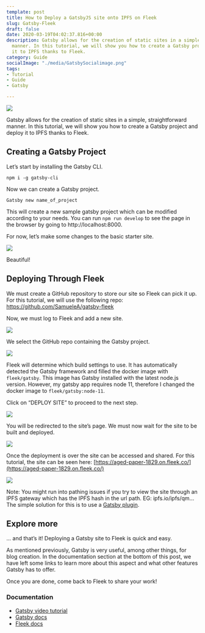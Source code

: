 ```yaml
---
template: post
title: How to Deploy a GatsbyJS site onto IPFS on Fleek
slug: Gatsby-Fleek
draft: false
date: 2020-03-19T04:02:37.816+00:00
description: Gatsby allows for the creation of static sites in a simple, straightforward
  manner. In this tutorial, we will show you how to create a Gatsby project and deploy
  it to IPFS thanks to Fleek.
category: Guide
socialImage: "./media/GatsbySocialimage.png"
tags:
- Tutorial
- Guide
- Gatsby

---
```

![](./media/GatsbySocialimage.png)

Gatsby allows for the creation of static sites in a simple, straightforward manner. In this tutorial, we will show you how to create a Gatsby project and deploy it to IPFS thanks to Fleek.

## Creating a Gatsby Project

Let’s start by installing the Gatsby CLI.

`npm i -g gatsby-cli`

Now we can create a Gatsby project.

`Gatsby new name_of_project`

This will create a new sample gatsby project which can be modified according to your needs. You can run `npm run develop` to see the page in the browser by going to http://localhost:8000.

For now, let’s make some changes to the basic starter site.

![](./media/gatsby1.png)

Beautiful!

## Deploying Through Fleek

We must create a GitHub repository to store our site so Fleek can pick it up. For this tutorial, we will use the following repo:  https://github.com/SamueleA/gatsby-fleek

Now, we must log to Fleek and add a new site.

![](./media/gatsby2.png)

We select the GitHub repo containing the Gatsby project.

![](./media/gatsby3.png)

Fleek will determine which build settings to use. It has automatically detected the Gatsby framework and filled the docker image with `fleek/gatsby`. This image has Gatsby installed with the latest node.js version. However, my gatsby app requires node 11, therefore I changed the docker image to `fleek/gatsby:node-11`.

Click on “DEPLOY SITE” to proceed to the next step.

![](./media/gatsby4.png)

You will be redirected to the site’s page. We must now wait for the site to be built and deployed.

![](./media/gatsby5.png)

Once the deployment is over the site can be accessed and shared. For this tutorial, the site can be seen here: [https://aged-paper-1829.on.fleek.co/](https://aged-paper-1829.on.fleek.co/)

![](./media/gatsby6.png)

Note: You might run into pathing issues if you try to view the site through an IPFS gateway which has the IPFS hash in the url path. EG: ipfs.io/ipfs/qm...   
The simple solution for this is to use a [Gatsby plugin](https://www.gatsbyjs.org/packages/gatsby-plugin-ipfs/ "Gatsby plugin").

## Explore more

… and that’s it! Deploying a Gatsby site to Fleek is quick and easy.

As mentioned previously, Gatsby is very useful, among other things, for blog creation. In the documentation section at the bottom of this post, we have left some links to learn more about this aspect and what other features Gatsby has to offer.

Once you are done, come back to Fleek to share your work!

### Documentation

* [Gatsby video tutorial](https://www.youtube.com/watch?v=8t0vNu2fCCM)
* [Gatsby docs](https://www.gatsbyjs.org/docs/)
* [Fleek docs](https://docs.fleek.co/)